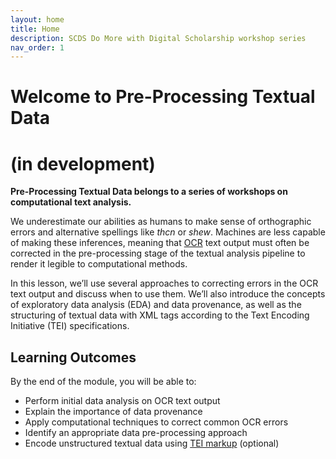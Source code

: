 ```yaml
---
layout: home
title: Home
description: SCDS Do More with Digital Scholarship workshop series
nav_order: 1
---
```


<!-- Edit the content below for the workshop in question. Once you're ready to publish, remove the comment characters e.g. "<!--" at the start and end -->

<!--
<img src="assets/img/dmds-tableau.png" alt="Workshop Title Slide" width="720"> -->

# Welcome to Pre-Processing Textual Data 
# (in development)

**Pre-Processing Textual Data belongs to a series of workshops on computational text analysis.**

We underestimate our abilities as humans to make sense of orthographic errors and alternative spellings like *thcn* or *shew*. Machines are less capable of making these inferences, meaning that [OCR](https://en.wikipedia.org/wiki/Optical_character_recognition) text output must often be corrected in the pre-processing stage of the textual analysis pipeline to render it legible to computational methods. 

In this lesson, we’ll use several approaches to correcting errors in the OCR text output and discuss when to use them. We’ll also introduce the concepts of exploratory data analysis (EDA) and data provenance, as well as the structuring of textual data with XML tags according to the Text Encoding Initiative (TEI) specifications.

## Learning Outcomes

By the end of the module, you will be able to:
* Perform initial data analysis on OCR text output
* Explain the importance of data provenance 
* Apply computational techniques to correct common OCR errors
* Identify an appropriate data pre-processing approach
* Encode unstructured textual data using [TEI markup](https://tei-c.org/guidelines/Customization/Lite/) (optional)



